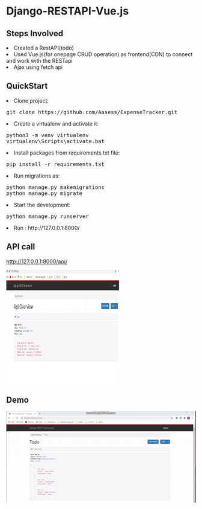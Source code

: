# Django-RESTAPI-Vue.js

## Steps Involved
<li>Created a RestAPI(todo)</li>
<li>Used Vue.js(for onepage CRUD operation) as frontend(CDN) to connect and work with the RESTapi</li>
<li>Ajax using fetch api</li>

## QuickStart
<li>Clone project:
<pre>git clone https://github.com/Aasess/ExpenseTracker.git</pre>
</li>
<li>Create a virtualenv and activate it:
<pre>python3 -m venv virtualenv
virtualenv\Scripts\activate.bat</pre>
</li>
<li>Install packages from requirements.txt file:
<pre>pip install -r requirements.txt</pre>
</li>
<li>Run migrations as:
<pre>python manage.py makemigrations
python manage.py migrate</pre>
</li>
<li>Start the development:
<pre>python manage.py runserver</pre>
</li>
<li>Run : http://127.0.0.1:8000/</li>

## API call
http://127.0.0.1:8000/api/

<img src="demo/apioverview.PNG" width="300px" height="300px">

## Demo

<img src="demo/vuedjango.gif">
